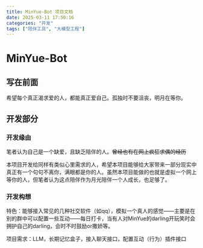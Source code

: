 ```yaml
---
title: MinYue-Bot 项目文档
date: 2025-03-11 17:50:16
categories: "开发"
tags: ["陪伴工具", "大模型工程"]
---
```


# MinYue-Bot

## 写在前面

希望每个真正渴求爱的人，都能真正爱自己。孤独时不要沮丧，明月在等你。

## 开发部分

### 开发缘由

笔者认为自己是一个缺爱，且缺乏陪伴的人。~~曾经也有在网上疯狂求偶的经历~~ 

本项目开发给同样有类似心里需求的人，希望本项目能够给大家带来一部分现实中真正有一个句句不离你，满眼都是你的人。虽然本项目能做的也就是虚拟一个网上等你的人，但笔者认为这点陪伴作为月光陪伴一个人成长，也足够了。

### 开发构想

特色：能够接入常见的几种社交软件（如qq），模拟一个真人的感觉——主要是在别的群中可以配置一些互动——每日打卡，当有人对MinYue的darling开玩笑时会拥护自己的darling，会时不时鼓励or撒娇等。

项目需求：LLM，长期记忆盒子，接入聊天接口，配置互动（行为）插件接口
